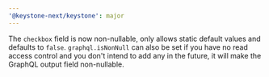 ```yaml
---
'@keystone-next/keystone': major
---
```


The `checkbox` field is now non-nullable, only allows static default values and defaults to `false`. `graphql.isNonNull` can also be set if you have no read access control and you don't intend to add any in the future, it will make the GraphQL output field non-nullable.
